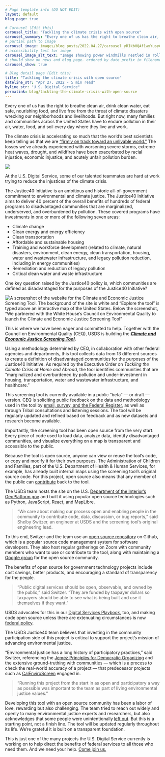 ```yaml
---
# Page template info (DO NOT EDIT)
layout: default
blog_page: true

# Carousel (Edit this)
carousel_title: "Tackling the climate crisis with open source"
carousel_summary: "Every one of us has the right to breathe clean air, drink clean water, eat safe, nourishing food, and live free from the threat of climate disasters wrecking our neighborhoods and livelihoods. …"
# partial path to image
carousel_image: images/blog_posts/2022.04.27/carousel_yRIkbHQAf1wyYusyCAOcvA.jpg
# accessibility text for image
carousel_image_alt_text: "Image showing power windmills nestled in rolling green hills"
# should show on news and blog page. ordered by date prefix in filename
carousel_show: true

# Blog detail page (Edit this)
title: "Tackling the climate crisis with open source"
dateline_str: "Apr 27, 2022 - 5 min read"
byline_str: "U.S. Digital Service"
permalink: blog/tackling-the-climate-crisis-with-open-source
---
```


Every one of us has the right to breathe clean air, drink clean water, eat safe, nourishing food, and live free from the
threat of climate disasters wrecking our neighborhoods and livelihoods. But right now, many families and communities
across the United States have to endure pollution in their air, water, food, and soil every day where they live and
work.

The climate crisis is accelerating so much that the world’s best scientists keep telling us that we
are [“firmly on track toward an unlivable world.”](https://www.un.org/press/en/2022/sgsm21228.doc.htm) The losses we’ve
already experienced with worsening severe storms, extreme heat waves, drought, and wildfires have been exacerbated by
racial injustice, economic injustice, and acutely unfair pollution burden.

![](https://miro.medium.com/v2/resize:fit:1400/1*yRIkbHQAf1wyYusyCAOcvA.jpeg)

At the U.S. Digital Service, some of our talented teammates are hard at work trying to reduce the injustices of the
climate crisis.

The Justice40 Initiative is an ambitious and historic all-of-government commitment to environmental and climate justice.
The Justice40 Initiative aims to deliver 40 percent of the overall benefits of hundreds of federal programs to
disadvantaged communities that are marginalized, underserved, and overburdened by pollution. These covered programs have
investments in one or more of the following seven areas:

- Climate change
- Clean energy and energy efficiency
- Clean transportation
- Affordable and sustainable housing
- Training and workforce development (related to climate, natural disasters, environment, clean energy, clean
  transportation, housing, water and wastewater infrastructure, and legacy pollution reduction, including in energy
  communities)
- Remediation and reduction of legacy pollution
- Critical clean water and waste infrastructure

One key question raised by the Justice40 policy is, which communities are defined as disadvantaged for the purposes of
the Justice40 Initiative?

![A screenshot of the website for the Climate and Economic Justice Screening Tool. The background of the site is white and “Explore the tool” is typed above an interactive map of the United States. Below the screenshot, “We partnered with the White House’s Council on Environmental Quality to launch the Climate and Economic Justice Screening Tool”](https://miro.medium.com/v2/resize:fit:1400/1*oAt3eF_YcrAdMg4piEmnFA.png)

This is where we have been eager and committed to help. Together with the Council on Environmental Quality (CEQ), USDS
is building the [**_Climate and Economic Justice Screening Tool_**](https://screeningtool.geoplatform.gov/)**_._**

Using a methodology determined by CEQ, in collaboration with other federal agencies and departments, this tool collects
data from 13 different sources to create a definition of disadvantaged communities for the purposes of the Justice40
Initiative. As required by the Executive Order on _Tackling the Climate Crisis at Home and Abroad_, the tool identifies
communities that are “marginalized and overburdened by pollution and under-investment in housing, transportation, water
and wastewater infrastructure, and healthcare.”

This screening tool is currently available in a public “beta” — or draft — version. CEQ is soliciting public feedback on
the data and methodology used in the tool
by [email, survey, and the Federal Register](https://screeningtool.geoplatform.gov/en/contact), as well as through
Tribal consultations and listening sessions. The tool will be regularly updated and refined based on feedback and as new
datasets and research become available.

Importantly, the screening tool has been open source from the very start. Every piece of code used to load data, analyze
data, identify disadvantaged communities, and visualize everything on a map is transparent and accessible to the public.

Because the tool is open source, anyone can view or reuse the tool’s code, or copy and modify it for their own purposes.
The Administration of Children and Families, part of the U.S. Department of Health & Human Services, for example, has
already built internal maps using the screening tool’s original source code. For this project, open source also means
that any member of the public can [contribute](https://github.com/usds/justice40-tool/blob/main/CONTRIBUTING.md) back
to the tool.

The USDS team hosts the site on the U.S. [Department of the Interior’s GeoPlatform.gov](http://geoplatform.gov/) and
built it using popular open source technologies such as Python, JavaScript, React, and MapLibre.

> “We care about making our process open and enabling people in the community to contribute code, data, discussion, or
> bug reports,” said Shelby Switzer, an engineer at USDS and the screening tool’s original engineering lead.

To this end, Switzer and the team use an [open source repository](https://github.com/usds/justice40-tool) on Github,
which is a popular source code management system for software developers. They also host regular gatherings on Zoom with
community members who want to use or contribute to the tool, along with maintaining
a [Google group](https://groups.google.com/u/0/g/justice40-open-source?pli=1) for the open source community.

The benefits of open source for government technology projects include cost savings, better products, and encouraging a
standard of transparency for the people.

> “Public digital services should be open, observable, and owned by the public,” said Switzer. “They are funded by
> taxpayer dollars so taxpayers should be able to see what is being built and use it themselves if they want.”

USDS advocates for this in our [Digital Services Playbook](https://playbook.cio.gov/), too, and making code open source
unless there are extenuating circumstances is
now [federal policy](https://obamawhitehouse.archives.gov/sites/default/files/omb/memoranda/2016/m_16_21.pdf).

The USDS Justice40 team believes that investing in the community participation side of this project is critical to
support the project’s mission of advancing environmental justice.

“Environmental justice has a long history of participatory practices,” said Switzer, referencing
the [Jemez Principles for Democratic Organizing](https://www.ejnet.org/ej/jemez.pdf) and the extensive ground-truthing
with communities — which is a process to check the real-world accuracy of a project — that predecessor projects such
as [CalEnviroScreen](https://oehha.ca.gov/calenviroscreen) engaged in.

> “Running this project from the start in as open and participatory a way as possible was important to the team as part
> of living environmental justice values.”

Developing this tool with an open source community has been a labor of love, rewarding but also challenging. The team
tried to reach out widely and openly to many environmental justice experts and researchers, but also acknowledges that
some people were
unintentionally [left out](https://grist.org/equity/the-little-known-open-source-community-behind-the-governments-new-environmental-justice-tool/).
But this is a starting point, not a finish line. The tool will be updated regularly throughout its life. We’re grateful
it is built on a transparent foundation.

This is just one of the many projects the U.S. Digital Service currently is working on to help direct the benefits of
federal services to all those who need them. And we need your help. [Come join us.](https://usds.gov/apply)
